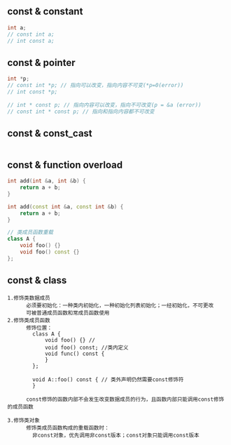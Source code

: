 ## const & constant

```c++
int a;
// const int a;
// int const a;
```

## const & pointer

```C++
int *p;
// const int *p; // 指向可以改变，指向内容不可变(*p=0(error))
// int const *p;
	
// int * const p; // 指向内容可以改变，指向不可改变(p = &a (error))
// const int * const p; // 指向和指向内容都不可改变
```

## const & const_cast

```

```

## const & function overload

```C++
int add(int &a, int &b) {
    return a + b;
}

int add(const int &a, const int &b) {
    return a + b;
}

// 类成员函数重载
class A {
	void foo() {}
	void foo() const {}
};
```

## const & class

```
1.修饰类数据成员
      必须要初始化：一种类内初始化，一种初始化列表初始化；一经初始化，不可更改
      可被普通成员函数和常成员函数使用
2.修饰类成员函数
      修饰位置：
        class A {
            void foo() {} // 
            void foo() const; //类内定义
            void func() const {
            }
        };

        void A::foo() const { // 类外声明仍然需要const修饰符
        }

      const修饰的函数内部不会发生改变数据成员的行为，且函数内部只能调用const修饰的成员函数

3.修饰类对象
      修饰类成员函数构成的重载函数时：
        非const对象，优先调用非const版本；const对象只能调用const版本
```



